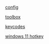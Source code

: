 [config](https://config.qmk.fm/)

[toolbox](https://github.com/qmk/qmk_toolbox)

[keycodes](https://github.com/qmk/qmk_firmware/blob/master/docs/keycodes.md)

[windows 11 hotkey](https://support.microsoft.com/en-us/windows/keyboard-shortcuts-in-windows-dcc61a57-8ff0-cffe-9796-cb9706c75eec)
